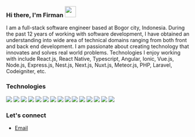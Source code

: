 ### Hi there, I'm Firman  <img src="https://raw.githubusercontent.com/MartinHeinz/MartinHeinz/master/wave.gif" width="30px">

I am a full-stack software engineer based at Bogor city, Indonesia. During the past 12 years of working with software development, I have obtained an understanding into wide area of technical domains ranging from both front and back end development. I am passionate about creating technology that innovates and solves real world problems. Technologies I enjoy working with include React.js, React Native, Typescript, Angular, Ionic, Vue.js, Node.js, Express.js, Nest.js, Next.js, Nuxt.js, Meteor.js, PHP, Laravel, Codeigniter, etc.

### Technologies

<p align="left">
  
 <img src="https://img.shields.io/badge/OS-Windows-informational?style=flat&logo=windows&logoColor=white&color=2bbc8a" />
  
 <img src="https://img.shields.io/badge/OS-Linux-informational?style=flat&logo=Linux&logoColor=white&color=2bbc8a" />
  
 <img src="https://img.shields.io/badge/Editor-VSCode-informational?style=flat&logo=visual%20studio%20code&logoColor=white&color=2bbc8a" />
  
<img src="https://img.shields.io/badge/Code-Javascript-informational?style=flat&logo=javascript&logoColor=white&color=2bbc8a" />

<img src="https://img.shields.io/badge/Code-React.js-informational?style=flat&logo=react&logoColor=white&color=2bbc8a" />

<img src="https://img.shields.io/badge/Code-Next.js-informational?style=flat&logo=next.js&logoColor=white&color=2bbc8a" />

<img src="https://img.shields.io/badge/Code-Angular-informational?style=flat&logo=angular&logoColor=white&color=2bbc8a" />

<img src="https://img.shields.io/badge/Code-Node.js-informational?style=flat&logo=node.js&logoColor=white&color=2bbc8a" />

<img src="https://img.shields.io/badge/Markup-HTML5-informational?style=flat&logo=html5&logoColor=white&color=2bbc8a" />

<img src="https://img.shields.io/badge/Stylesheet-CSS3-informational?style=flat&logo=css3&logoColor=white&color=2bbc8a" />

<img src="https://img.shields.io/badge/Stylesheet-Sass-informational?style=flat&logo=sass&logoColor=white&color=2bbc8a" />

<img src="https://img.shields.io/badge/Database-MongoDB-informational?style=flat&logo=mongodb&logoColor=white&color=2bbc8a" />

<img src="https://img.shields.io/badge/Cloud-AWS-informational?style=flat&logo=amazon&logoColor=white&color=2bbc8a" />

<img src="https://img.shields.io/badge/Tools-Redux-informational?style=flat&logo=redux&logoColor=white&color=2bbc8a" />

<img src="https://img.shields.io/badge/Tools-Adobe XD-informational?style=flat&logo=adobe%20xd&logoColor=white&color=2bbc8a" />
</p>



### Let's connect

- <a href="mailto:firman.se1015@gmail.com" >Email</a>

<br/> <br/>



